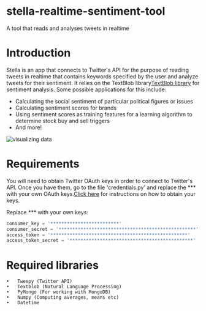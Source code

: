 # stella-realtime-sentiment-tool
A tool that reads and analyses tweets in realtime

# Introduction
Stella is an app that connects to Twitter's API for the purpose of reading tweets in realtime that contains keywords specified by the user and analyze tweets for their sentiment. It relies on the TextBlob library[TextBlob library](https://textblob.readthedocs.io/en/dev/)  for sentiment analysis. 
Some possible applications for this include:
* Calculating the social sentiment of particular political figures or issues
* Calculating sentiment scores for brands
* Using sentiment scores as training features for a learning algorithm to determine stock buy and sell triggers
* And more!

![visualizing data](https://i.ibb.co/S07hrWY/example.jpg)

# Requirements
You will need to obtain Twitter OAuth keys in order to connect to Twitter's API. Once you have them, go to the file 'credentials.py' and replace the *** with your own OAuth keys.[Click here](https://twittercommunity.com/t/how-to-get-my-api-key/7033) for instructions on how to obtain your keys.

Replace *** with your own keys:

```python
consumer_key = '*************************'
consumer_secret = '**************************************************'
access_token = '**************************************************'
access_token_secret = '*********************************************'
```

# Required libraries
	•	Tweepy (Twitter API)
	•	Textblob (Natural Language Processing)
	•	PyMongo (For working with MongoDB)
	•	Numpy (Computing averages, means etc)
	•	Datetime


